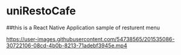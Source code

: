 # uniRestoCafe

##this is a React Native Application sample of resturent menu



https://user-images.githubusercontent.com/54738565/201535086-30722106-08cd-4b0b-8213-71adebf3945e.mp4


